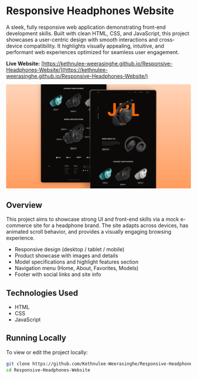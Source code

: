 # Responsive Headphones Website

A sleek, fully responsive web application demonstrating front-end development skills. Built with clean HTML, CSS, and JavaScript, this project showcases a user-centric design with smooth interactions and cross-device compatibility. It highlights visually appealing, intuitive, and performant web experiences optimized for seamless user engagement.

**Live Website:** [https://kethnulee-weerasinghe.github.io/Responsive-Headphones-Website/](https://kethnulee-weerasinghe.github.io/Responsive-Headphones-Website/)

![Website Preview](./preview.png)

## Overview

This project aims to showcase strong UI and front-end skills via a mock e-commerce site for a headphone brand. The site adapts across devices, has animated scroll behavior, and provides a visually engaging browsing experience.

- Responsive design (desktop / tablet / mobile)  
- Product showcase with images and details  
- Model specifications and highlight features section  
- Navigation menu (Home, About, Favorites, Models)  
- Footer with social links and site info 

## Technologies Used

- HTML
- CSS
- JavaScript

## Running Locally

To view or edit the project locally:

```bash
git clone https://github.com/Kethnulee-Weerasinghe/Responsive-Headphones-Website.git
cd Responsive-Headphones-Website
```
